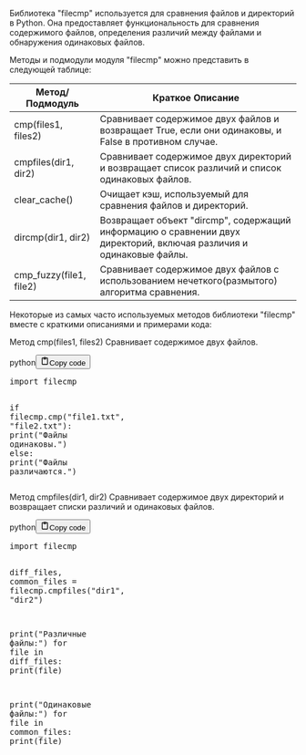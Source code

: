 <p>Библиотека "filecmp" используется для сравнения файлов и директорий в Python.
Она предоставляет функциональность для сравнения содержимого файлов, определения различий между файлами и обнаружения одинаковых файлов.</p>
<p>Методы и подмодули модуля "filecmp" можно представить в следующей таблице:</p>
<table>
<thead>
<tr>
<th>Метод/Подмодуль</th>
<th>Краткое Описание</th>
</tr>
</thead>
<tbody>
<tr>
<td>cmp(files1, files2)</td>
<td>Сравнивает содержимое двух файлов и возвращает True, если они одинаковы, и False в противном случае.</td>
</tr>
<tr>
<td>cmpfiles(dir1, dir2)</td>
<td>Сравнивает содержимое двух директорий и возвращает список различий и список одинаковых файлов.</td>
</tr>
<tr>
<td>clear_cache()</td>
<td>Очищает кэш, используемый для сравнения файлов и директорий.</td>
</tr>
<tr>
<td>dircmp(dir1, dir2)</td>
<td>Возвращает объект "dircmp", содержащий информацию о сравнении двух директорий, включая различия и одинаковые файлы.</td>
</tr>
<tr>
<td>cmp_fuzzy(file1, file2)</td>
<td>Сравнивает содержимое двух файлов с использованием нечеткого(размытого) алгоритма сравнения.</td>
</tr>
</tbody>
</table>
<p>Некоторые из самых часто используемых методов библиотеки "filecmp" вместе с краткими описаниями и примерами кода:</p>
<p>Метод cmp(files1, files2) Сравнивает содержимое двух файлов.</p>
<div class="code_element"><div class="lang_line"><text>python</text><button class="copy_code_button" onclick="CopyCode(this)"><svg style="width: 1.2em;height: 1.2em;" aria-hidden="true" xmlns="http://www.w3.org/2000/svg" fill="none" viewBox="0 0 24 24"><path stroke="currentColor" stroke-linecap="round" stroke-linejoin="round" stroke-width="2" d="M15 4h3a1 1 0 0 1 1 1v15a1 1 0 0 1-1 1H6a1 1 0 0 1-1-1V5a1 1 0 0 1 1-1h3m0 3h6m-5-4v4h4V3h-4Z"/></svg><text>Copy code</text></button></div><div class="code"><div class="highlight"><pre><span></span><span class="kn">import</span> <span class="nn">filecmp</span>

<span class="k">if</span> <span class="n">filecmp</span><span class="o">.</span><span class="n">cmp</span><span class="p">(</span><span class="s2">&quot;file1.txt&quot;</span><span class="p">,</span> <span class="s2">&quot;file2.txt&quot;</span><span class="p">):</span>
    <span class="nb">print</span><span class="p">(</span><span class="s2">&quot;Файлы одинаковы.&quot;</span><span class="p">)</span>
<span class="k">else</span><span class="p">:</span>
    <span class="nb">print</span><span class="p">(</span><span class="s2">&quot;Файлы различаются.&quot;</span><span class="p">)</span>
</pre></div></div></div>

<p>Метод cmpfiles(dir1, dir2) Сравнивает содержимое двух директорий и возвращает списки различий и одинаковых файлов.</p>
<div class="code_element"><div class="lang_line"><text>python</text><button class="copy_code_button" onclick="CopyCode(this)"><svg style="width: 1.2em;height: 1.2em;" aria-hidden="true" xmlns="http://www.w3.org/2000/svg" fill="none" viewBox="0 0 24 24"><path stroke="currentColor" stroke-linecap="round" stroke-linejoin="round" stroke-width="2" d="M15 4h3a1 1 0 0 1 1 1v15a1 1 0 0 1-1 1H6a1 1 0 0 1-1-1V5a1 1 0 0 1 1-1h3m0 3h6m-5-4v4h4V3h-4Z"/></svg><text>Copy code</text></button></div><div class="code"><div class="highlight"><pre><span></span><span class="kn">import</span> <span class="nn">filecmp</span>

<span class="n">diff_files</span><span class="p">,</span> <span class="n">common_files</span> <span class="o">=</span> <span class="n">filecmp</span><span class="o">.</span><span class="n">cmpfiles</span><span class="p">(</span><span class="s2">&quot;dir1&quot;</span><span class="p">,</span> <span class="s2">&quot;dir2&quot;</span><span class="p">)</span>

<span class="nb">print</span><span class="p">(</span><span class="s2">&quot;Различные файлы:&quot;</span><span class="p">)</span>
<span class="k">for</span> <span class="n">file</span> <span class="ow">in</span> <span class="n">diff_files</span><span class="p">:</span>
    <span class="nb">print</span><span class="p">(</span><span class="n">file</span><span class="p">)</span>

<span class="nb">print</span><span class="p">(</span><span class="s2">&quot;Одинаковые файлы:&quot;</span><span class="p">)</span>
<span class="k">for</span> <span class="n">file</span> <span class="ow">in</span> <span class="n">common_files</span><span class="p">:</span>
    <span class="nb">print</span><span class="p">(</span><span class="n">file</span><span class="p">)</span>
</pre></div></div></div>